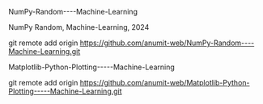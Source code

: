 NumPy-Random----Machine-Learning

NumPy Random, Machine-Learning, 2024

git remote add origin https://github.com/anumit-web/NumPy-Random----Machine-Learning.git

Matplotlib-Python-Plotting-----Machine-Learning

git remote add origin https://github.com/anumit-web/Matplotlib-Python-Plotting-----Machine-Learning.git
